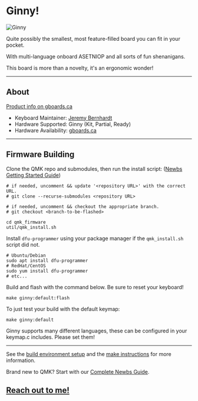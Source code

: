 # Ginny!

![Ginny](https://assets.bigcartel.com/product_images/247416878/IMG_20191025_1424438-01.jpeg)

Quite possibly the smallest, most feature-filled board you can fit in your pocket.

With multi-language onboard ASETNIOP and all sorts of fun shenanigans.

This board is more than a novelty, it's an ergonomic wonder!

---

## About

[Product info on gboards.ca](https://www.gboards.ca/product/ginni/)

* Keyboard Maintainer: [Jeremy Bernhardt](https://github.com/germ)  
* Hardware Supported: Ginny (Kit, Partial, Ready)   
* Hardware Availability: [gboards.ca](http://gboards.ca)  

---

## Firmware Building
Clone the QMK repo and submodules, then run the install script: ([Newbs Getting Started Guide](https://beta.docs.qmk.fm/newbs/newbs_getting_started))

    # if needed, uncomment && update '<repository URL>' with the correct URL.
    # git clone --recurse-submodules <repository URL>
    
    # if needed, uncomment && checkout the appropriate branch.
    # git checkout <branch-to-be-flashed>
    
    cd qmk_firmware
    util/qmk_install.sh

Install `dfu-programmer` using your package manager if the `qmk_install.sh` script did not.

    # Ubuntu/Debian    
    sudo apt install dfu-programmer
    # RedHat/CentOS
    sudo yum install dfu-programmer
    # etc...

Build and flash with the command below. Be sure to reset your keyboard!

    make ginny:default:flash

To just test your build with the default keymap:
   
    make ginny:default

Ginny supports many different languages, these can be configured in your keymap.c includes. Please set them!

---

See the [build environment setup](https://docs.qmk.fm/#/getting_started_build_tools) and the [make instructions](https://docs.qmk.fm/#/getting_started_make_guide) for more information.

Brand new to QMK? Start with our [Complete Newbs Guide](https://docs.qmk.fm/#/newbs).

## [Reach out to me!](mailto:bernhardtjeremy@gmail.com)
